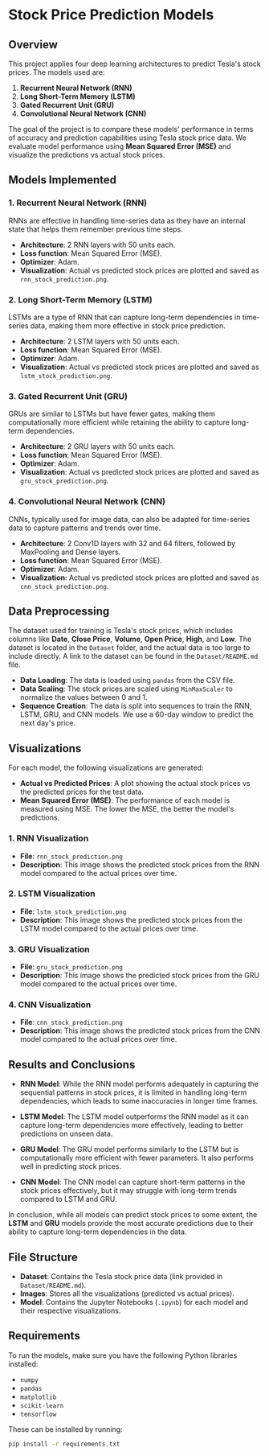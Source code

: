 # Stock Price Prediction Models

## Overview

This project applies four deep learning architectures to predict Tesla's stock prices. The models used are:
1. **Recurrent Neural Network (RNN)**
2. **Long Short-Term Memory (LSTM)**
3. **Gated Recurrent Unit (GRU)**
4. **Convolutional Neural Network (CNN)**

The goal of the project is to compare these models' performance in terms of accuracy and prediction capabilities using Tesla stock price data. We evaluate model performance using **Mean Squared Error (MSE)** and visualize the predictions vs actual stock prices.

## Models Implemented

### 1. **Recurrent Neural Network (RNN)**

RNNs are effective in handling time-series data as they have an internal state that helps them remember previous time steps.

- **Architecture**: 2 RNN layers with 50 units each.
- **Loss function**: Mean Squared Error (MSE).
- **Optimizer**: Adam.
- **Visualization**: Actual vs predicted stock prices are plotted and saved as `rnn_stock_prediction.png`.

### 2. **Long Short-Term Memory (LSTM)**

LSTMs are a type of RNN that can capture long-term dependencies in time-series data, making them more effective in stock price prediction.

- **Architecture**: 2 LSTM layers with 50 units each.
- **Loss function**: Mean Squared Error (MSE).
- **Optimizer**: Adam.
- **Visualization**: Actual vs predicted stock prices are plotted and saved as `lstm_stock_prediction.png`.

### 3. **Gated Recurrent Unit (GRU)**

GRUs are similar to LSTMs but have fewer gates, making them computationally more efficient while retaining the ability to capture long-term dependencies.

- **Architecture**: 2 GRU layers with 50 units each.
- **Loss function**: Mean Squared Error (MSE).
- **Optimizer**: Adam.
- **Visualization**: Actual vs predicted stock prices are plotted and saved as `gru_stock_prediction.png`.

### 4. **Convolutional Neural Network (CNN)**

CNNs, typically used for image data, can also be adapted for time-series data to capture patterns and trends over time.

- **Architecture**: 2 Conv1D layers with 32 and 64 filters, followed by MaxPooling and Dense layers.
- **Loss function**: Mean Squared Error (MSE).
- **Optimizer**: Adam.
- **Visualization**: Actual vs predicted stock prices are plotted and saved as `cnn_stock_prediction.png`.

## Data Preprocessing

The dataset used for training is Tesla's stock prices, which includes columns like **Date**, **Close Price**, **Volume**, **Open Price**, **High**, and **Low**. The dataset is located in the `Dataset` folder, and the actual data is too large to include directly. A link to the dataset can be found in the `Dataset/README.md` file.

- **Data Loading**: The data is loaded using `pandas` from the CSV file.
- **Data Scaling**: The stock prices are scaled using `MinMaxScaler` to normalize the values between 0 and 1.
- **Sequence Creation**: The data is split into sequences to train the RNN, LSTM, GRU, and CNN models. We use a 60-day window to predict the next day's price.

## Visualizations

For each model, the following visualizations are generated:
- **Actual vs Predicted Prices**: A plot showing the actual stock prices vs the predicted prices for the test data.
- **Mean Squared Error (MSE)**: The performance of each model is measured using MSE. The lower the MSE, the better the model's predictions.

### 1. **RNN Visualization**

- **File**: `rnn_stock_prediction.png`
- **Description**: This image shows the predicted stock prices from the RNN model compared to the actual prices over time.

### 2. **LSTM Visualization**

- **File**: `lstm_stock_prediction.png`
- **Description**: This image shows the predicted stock prices from the LSTM model compared to the actual prices over time.

### 3. **GRU Visualization**

- **File**: `gru_stock_prediction.png`
- **Description**: This image shows the predicted stock prices from the GRU model compared to the actual prices over time.

### 4. **CNN Visualization**

- **File**: `cnn_stock_prediction.png`
- **Description**: This image shows the predicted stock prices from the CNN model compared to the actual prices over time.

## Results and Conclusions

- **RNN Model**: While the RNN model performs adequately in capturing the sequential patterns in stock prices, it is limited in handling long-term dependencies, which leads to some inaccuracies in longer time frames.
  
- **LSTM Model**: The LSTM model outperforms the RNN model as it can capture long-term dependencies more effectively, leading to better predictions on unseen data.
  
- **GRU Model**: The GRU model performs similarly to the LSTM but is computationally more efficient with fewer parameters. It also performs well in predicting stock prices.

- **CNN Model**: The CNN model can capture short-term patterns in the stock prices effectively, but it may struggle with long-term trends compared to LSTM and GRU.

In conclusion, while all models can predict stock prices to some extent, the **LSTM** and **GRU** models provide the most accurate predictions due to their ability to capture long-term dependencies in the data.

## File Structure

- **Dataset**: Contains the Tesla stock price data (link provided in `Dataset/README.md`).
- **Images**: Stores all the visualizations (predicted vs actual prices).
- **Model**: Contains the Jupyter Notebooks (`.ipynb`) for each model and their respective visualizations.

## Requirements

To run the models, make sure you have the following Python libraries installed:
- `numpy`
- `pandas`
- `matplotlib`
- `scikit-learn`
- `tensorflow`

These can be installed by running:
```bash
pip install -r requirements.txt
